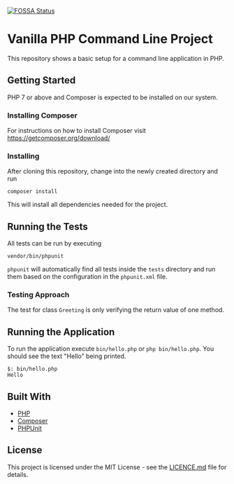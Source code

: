 [![FOSSA Status](https://app.fossa.io/api/projects/git%2Bgithub.com%2Felliotjreed%2Fphp-cli-boilerplate.svg?type=shield)](https://app.fossa.io/projects/git%2Bgithub.com%2Felliotjreed%2Fphp-cli-boilerplate?ref=badge_shield)

# Vanilla PHP Command Line Project

This repository shows a basic setup for a command line application in PHP.


## Getting Started

PHP 7 or above and Composer is expected to be installed on our system.

### Installing Composer

For instructions on how to install Composer visit https://getcomposer.org/download/

### Installing

After cloning this repository, change into the newly created directory and run

```
composer install
```

This will install all dependencies needed for the project.


## Running the Tests

All tests can be run by executing

```
vendor/bin/phpunit
```

`phpunit` will automatically find all tests inside the `tests` directory and run them based on the configuration in the `phpunit.xml` file.


### Testing Approach

The test for class `Greeting` is only verifying the return value of one method.


## Running the Application

To run the application execute `bin/hello.php` or `php bin/hello.php`.
You should see the text "Hello" being printed.

```
$: bin/hello.php
Hello
```


## Built With

- [PHP](https://secure.php.net/)
- [Composer](https://getcomposer.org/)
- [PHPUnit](https://phpunit.de/)


## License

This project is licensed under the MIT License - see the [LICENCE.md](LICENCE.md) file for details.

